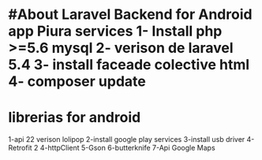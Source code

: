 #About Laravel
Backend for Android app Piura services
1- Install php >=5.6 mysql
2- verison de laravel 5.4
3- install faceade colective html 
4- composer update
=============================
librerias for android
============================
1-api 22 verison lolipop
2-install google play services 
3-install usb driver
4-Retrofit 2
4-httpClient
5-Gson
6-butterknife
7-Api Google Maps
